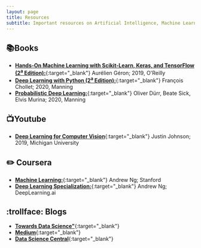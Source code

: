 ```yaml
---
layout: page
title: Resources
subtitle: Important resources on Artificial Intelligence, Machine Learning, Deep Learning and the like.
---
```



## :books: ​Books
<!-- ## Books -->

- [**Hands-On Machine Learning with Scikit-Learn, Keras, and TensorFlow (2<sup>a</sup> Edition):**](https://www.amazon.ca/Hands-Machine-Learning-Scikit-Learn-TensorFlow/dp/1492032646/ref=asc_df_1492032646/?tag=googleshopc0c-20&linkCode=df0&hvadid=335305582969&hvpos=&hvnetw=g&hvrand=12673257207272024338&hvpone=&hvptwo=&hvqmt=&hvdev=c&hvdvcmdl=&hvlocint=&hvlocphy=9001334&hvtargid=pla-523968811896&psc=1){:target="_blank"} Aurélien Géron; 2019, O'Reilly
- [**Deep Learning with Python (2<sup>a</sup> Edition):**](https://www.manning.com/books/deep-learning-with-python-second-edition?query=Deep%20Learning){:target="_blank"} François Chollet; 2020, Manning
- [**Probabilistic Deep Learning:**](https://www.manning.com/books/probabilistic-deep-learning?query=probab){:target="_blank"} Oliver Dürr, Beate Sick, Elvis Murina; 2020, Manning



## :tv: ​Youtube
<!-- ## Youtube -->

- [**Deep Learning for Computer Vision**](https://www.youtube.com/watch?v=dJYGatp4SvA&list=PL5-TkQAfAZFbzxjBHtzdVCWE0Zbhomg7r){:target="_blank"} Justin Johnson; 2019, Michigan University



## :pencil2: ​Coursera
<!-- ## Coursera -->

- [**Machine Learning:**](https://www.coursera.org/learn/machine-learning){:target="_blank"} Andrew Ng; Stanford
- [**Deep Learning Specialization:**](https://www.coursera.org/specializations/deep-learning){:target="_blank"} Andrew Ng; DeepLearning.ai



## :trollface: Blogs
<!-- ## Blogs -->

- [**Towards Data Science"**](https://towardsdatascience.com/){:target="_blank"}
- [**Medium**](https://medium.com/){:target="_blank"}
- [**Data Science Central**](https://www.datasciencecentral.com/){:target="_blank"}

